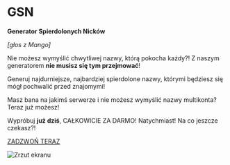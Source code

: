 # GSN
**Generator Spierdolonych Nicków**

*[głos z Mango]*

Nie możesz wymyślić chwytliwej nazwy, którą pokocha każdy?!
Z naszym generatorem **nie musisz się tym przejmować**!

Generuj najdurniejsze, najbardziej spierdolone nazwy, którymi będziesz się mógł pochwalić przed znajomymi!

Masz bana na jakimś serwerze i nie możesz wymyślić nazwy multikonta?
Teraz już możesz!

Wypróbuj **już dziś**, CAŁKOWICIE ZA DARMO! Natychmiast! Na co jeszcze czekasz?!

[ZADZWOŃ TERAZ](https://ujeb.se/wziumownica)

![Zrzut ekranu](https://i.imgur.com/DitCN6E.png)
